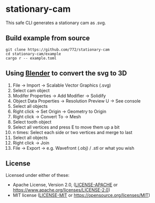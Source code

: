 # stationary-cam

This safe CLI generates a stationary cam as .svg.

## Build example from source

```
git clone https://github.com/772/stationary-cam
cd stationary-cam/example
cargo r -- example.toml
```

## Using [Blender](https://www.blender.org) to convert the svg to 3D

1. File -> Import -> Scalable Vector Graphics (.svg)
1. Select cam object
1. Modifer Properties -> Add Modifier -> Solidify
1. Object Data Properties -> Resolution Preview U -> See console
1. Select all objects
1. Right click -> Set Origin -> Geometry to Origin
1. Right click -> Convert To -> Mesh
1. Select tooth object
1. Select all vertices and press E to move them up a bit
1. n times: Select each side or two vertices and merge to last
1. Select all objects
1. Right click -> Join
1. File -> Export -> e.g. Wavefront (.obj) / .stl or what you wish

## License

Licensed under either of these:

 * Apache License, Version 2.0, ([LICENSE-APACHE](LICENSE-APACHE) or
   https://www.apache.org/licenses/LICENSE-2.0)
 * MIT license ([LICENSE-MIT](LICENSE-MIT) or
   https://opensource.org/licenses/MIT)
